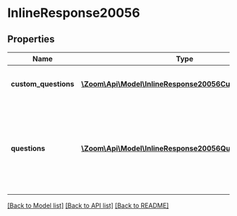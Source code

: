 # InlineResponse20056

## Properties
Name | Type | Description | Notes
------------ | ------------- | ------------- | -------------
**custom_questions** | [**\Zoom\Api\Model\InlineResponse20056CustomQuestions[]**](InlineResponse20056CustomQuestions.md) | Array of Registrant Custom Questions. | [optional] 
**questions** | [**\Zoom\Api\Model\InlineResponse20056Questions[]**](InlineResponse20056Questions.md) | Array of registration fields whose values should be provided by registrants during registration. | [optional] 

[[Back to Model list]](../README.md#documentation-for-models) [[Back to API list]](../README.md#documentation-for-api-endpoints) [[Back to README]](../README.md)


